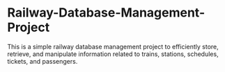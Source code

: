 # Railway-Database-Management-Project
This is a simple railway database management project to efficiently store, retrieve, and manipulate information related to trains, stations, schedules, tickets, and passengers.
